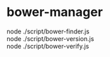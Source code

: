 # bower-manager

node ./script/bower-finder.js<br/>
node ./script/bower-version.js<br/>
node ./script/bower-verify.js<br/>
